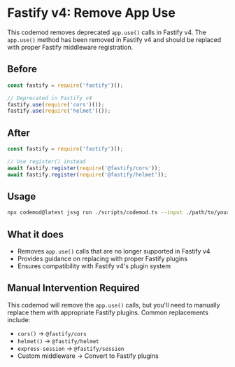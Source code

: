 # Fastify v4: Remove App Use

This codemod removes deprecated `app.use()` calls in Fastify v4. The `app.use()` method has been removed in Fastify v4 and should be replaced with proper Fastify middleware registration.

## Before

```javascript
const fastify = require('fastify')();

// Deprecated in Fastify v4
fastify.use(require('cors')());
fastify.use(require('helmet')());
```

## After

```javascript
const fastify = require('fastify')();

// Use register() instead
await fastify.register(require('@fastify/cors'));
await fastify.register(require('@fastify/helmet'));
```

## Usage

```bash
npx codemod@latest jssg run ./scripts/codemod.ts --input ./path/to/your/code
```

## What it does

- Removes `app.use()` calls that are no longer supported in Fastify v4
- Provides guidance on replacing with proper Fastify plugins
- Ensures compatibility with Fastify v4's plugin system

## Manual Intervention Required

This codemod will remove the `app.use()` calls, but you'll need to manually replace them with appropriate Fastify plugins. Common replacements include:

- `cors()` → `@fastify/cors`
- `helmet()` → `@fastify/helmet`
- `express-session` → `@fastify/session`
- Custom middleware → Convert to Fastify plugins
